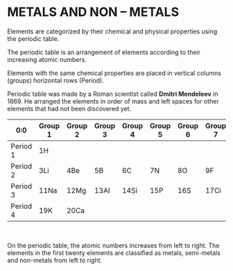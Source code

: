 # METALS AND NON – METALS

Elements are categorized by their chemical and physical properties using the periodic table.

The periodic table is an arrangement of elements according to their increasing atomic numbers.

Elements with the same chemical properties are placed in vertical columns (groups) horizontal rows (Period).

Periodic table was made by a Roman scientist called **Dmitri Mendeleev** in 1869. He arranged the elements in order of mass and left spaces for other elements that had not been discovered yet.


| 0:0 | Group 1 | Group 2 | Group 3| Group 4| Group 5 | Group 6| Group 7 | Group 8  |
| -- | -- | -- | -- | -- | -- | -- | -- | -- |
| Period 1 | 1H |  | |  |  | |  | 2He |
| Period 2| 3Li | 4Be | 5B | 6C | 7N | 8O | 9F | 10Ne |
| Period 3 | 11Na | 12Mg | 13Al| 14Si | 15P | 16S | 17Ci | 18Ar |
| Period 4  | 19K | 20Ca |  |  |  |  |  |  |


<br>

On the periodic table, the atomic numbers increases from left to right. The elements in the first twenty elements are classified as metals, semi-metals and non-metals from left to right.
